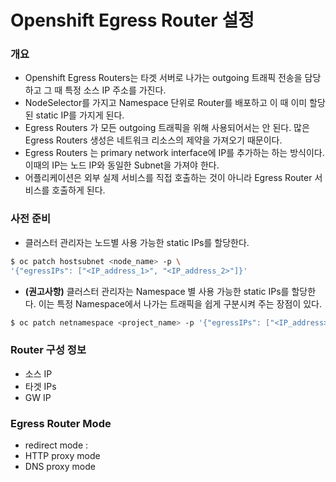 # Openshift Egress Router 설정



### 개요

- Openshift Egress Routers는 타겟 서버로 나가는 outgoing 트래픽 전송을 담당하고 그 때 특정 소스 IP  주소를 가진다.
- NodeSelector를 가지고 Namespace 단위로  Router를 배포하고 이 때 이미 할당된 static IP를 가지게 된다.
- Egress Routers 가 모든 outgoing 트래픽을 위해 사용되어서는 안 된다. 많은 Egress Routers 생성은 네트워크 리소스의 제약을 가져오기 때문이다.
- Egress Routers 는 primary network interface에 IP를 추가하는 하는 방식이다. 이때의  IP는 노드 IP와 동일한  Subnet을 가져야 한다.
- 어플리케이션은 외부 실제 서비스를 직접 호출하는 것이 아니라  Egress Router 서비스를 호출하게 된다.



###  사전 준비

- 클러스터 관리자는 노드별 사용 가능한  static IPs를 할당한다.

```bash
$ oc patch hostsubnet <node_name> -p \
'{"egressIPs": ["<IP_address_1>", "<IP_address_2>"]}'
```



- **(권고사항)** 클러스터 관리자는 Namespace 별 사용 가능한 static IPs를 할당한다. 이는 특정 Namespace에서 나가는 트래픽을 쉽게 구분시켜 주는 장점이 있다.  

```bash
$ oc patch netnamespace <project_name> -p '{"egressIPs": ["<IP_address>"]}'
```





### Router 구성 정보

- 소스 IP
- 타겟 IPs
- GW IP



###  Egress Router Mode

-  redirect mode : 
-  HTTP proxy mode
-  DNS proxy mode



